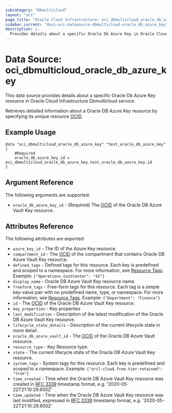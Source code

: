 ```yaml
---
subcategory: "Dbmulticloud"
layout: "oci"
page_title: "Oracle Cloud Infrastructure: oci_dbmulticloud_oracle_db_azure_key"
sidebar_current: "docs-oci-datasource-dbmulticloud-oracle_db_azure_key"
description: |-
  Provides details about a specific Oracle Db Azure Key in Oracle Cloud Infrastructure Dbmulticloud service
---
```


# Data Source: oci_dbmulticloud_oracle_db_azure_key
This data source provides details about a specific Oracle Db Azure Key resource in Oracle Cloud Infrastructure Dbmulticloud service.

Retrieves detailed information about a Oracle DB Azure Key resource by specifying its unique resource [OCID](https://docs.cloud.oracle.com/iaas/Content/General/Concepts/identifiers.htm).


## Example Usage

```hcl
data "oci_dbmulticloud_oracle_db_azure_key" "test_oracle_db_azure_key" {
	#Required
	oracle_db_azure_key_id = oci_dbmulticloud_oracle_db_azure_key.test_oracle_db_azure_key.id
}
```

## Argument Reference

The following arguments are supported:

* `oracle_db_azure_key_id` - (Required) The [OCID](https://docs.cloud.oracle.com/iaas/Content/General/Concepts/identifiers.htm) of the Oracle DB Azure Vault Key resource.


## Attributes Reference

The following attributes are exported:

* `azure_key_id` - The ID of the Azure Key resource.
* `compartment_id` - The [OCID](https://docs.cloud.oracle.com/iaas/Content/General/Concepts/identifiers.htm) of the compartment that contains Oracle DB Azure Vault Key resource.
* `defined_tags` - Defined tags for this resource. Each key is predefined and scoped to a namespace. For more information, see [Resource Tags](https://docs.cloud.oracle.com/iaas/Content/General/Concepts/resourcetags.htm).  Example: `{"Operations.CostCenter": "42"}` 
* `display_name` - Oracle DB Azure Vault Key resource name.
* `freeform_tags` - Free-form tags for this resource. Each tag is a simple key-value pair with no predefined name, type, or namespace. For more information, see [Resource Tags](https://docs.cloud.oracle.com/iaas/Content/General/Concepts/resourcetags.htm).  Example: `{"Department": "Finance"}` 
* `id` - The [OCID](https://docs.cloud.oracle.com/iaas/Content/General/Concepts/identifiers.htm) of the Oracle DB Azure Vault Key resource.
* `key_properties` - Key properties
* `last_modification` - Description of the latest modification of the Oracle DB Azure Vault Key resource.
* `lifecycle_state_details` - Description of the current lifecycle state in more detail.
* `oracle_db_azure_vault_id` - The [OCID](https://docs.cloud.oracle.com/iaas/Content/General/Concepts/identifiers.htm) of the Oracle DB Azure Vault resource.
* `resource_type` - Key Resource type.
* `state` - The current lifecycle state of the Oracle DB Azure Vault Key resource.
* `system_tags` - System tags for this resource. Each key is predefined and scoped to a namespace.  Example: `{"orcl-cloud.free-tier-retained": "true"}` 
* `time_created` - Time when the Oracle DB Azure Vault Key resource was created in [RFC 3339](https://tools.ietf.org/html/rfc3339) timestamp format, e.g. '2020-05-22T21:10:29.600Z' 
* `time_updated` - Time when the Oracle DB Azure Vault Key resource was last modified, expressed in [RFC 3339](https://tools.ietf.org/html/rfc3339) timestamp format, e.g. '2020-05-22T21:10:29.600Z' 

